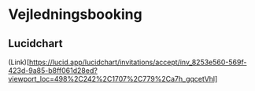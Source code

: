 # Vejledningsbooking

## Lucidchart
(Link)[https://lucid.app/lucidchart/invitations/accept/inv_8253e560-569f-423d-9a85-b8ff061d28ed?viewport_loc=498%2C242%2C1707%2C779%2Ca7h_gqcetVhl]